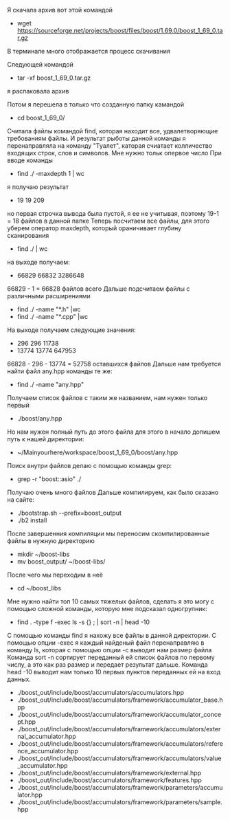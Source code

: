 Я скачала архив вот этой командой
* wget https://sourceforge.net/projects/boost/files/boost/1.69.0/boost_1_69_0.tar.gz

В терминале много отображается процесс скачивания

Следующей командой
* tar -xf boost_1_69_0.tar.gz

я распаковала архив

Потом я перешела в только что созданную папку камандой
* cd boost_1_69_0/

Считала файлы командой find, которая находит все, удвалетворяющие требованиям файлы. И результат рыботы данной команды я перенаправляла на команду "Туалет", каторая счиатает колличество входящих строк, слов и символов. Мне нужно тольк опервое число
При вводе команды
*  find ./ -maxdepth 1 | wc

я получаю результат 
* 19 19 209

но первая строчка вывода была пустой, я ее не учитывая, поэтому 19-1 = 18 файлов в данной папке
Теперь посчитаем все файлы, для этого уберем оператор maxdepth, который ораничивает глубину сканирования
* find ./ | wc

на выходе получаем:
* 66829   66832 3286648

66829 - 1 = 66828 файлов всего
Дальше подсчитаем файлы с различными расширениями
* find ./ -name "*.h" |wc
* find ./ -name "*.cpp" |wc

На выходе получаем следующие значения:
- 296     296   11738
- 13774   13774  647953

66828 - 296 - 13774 = 52758 оставшихся файлов
Дальше нам требуется найти файл any.hpp команды те же:
* find ./ -name "any.hpp"

Получаем список файлов с таким же названием, нам нужен только первый
- ./boost/any.hpp

Но нам нужен полный путь до этого файла для этого в начало допишем путь к нашей директории:
- ~/Mainyourhere/workspace/boost_1_69_0/boost/any.hpp

Поиск внутри файлов делаю с помощью команды grep:
* grep -r "boost::asio" ./

Получаю очень много файлов
Дальше компилируем, как было сказано на сайте:
* ./bootstrap.sh --prefix=boost_output
* ./b2 install

После завершенния компиляции мы переносим скомпилированные файлы в нужную директорию
* mkdir ~/boost-libs
* mv boost_output/ ~/boost-libs/

После чего мы переходим в неё
* cd ~/boost_libs 

Мне нужно найти топ 10 самых тяжелых файлов, сделать я это могу с помощью сложной команды, которую мне подсказал одногрупник:
* find . -type f -exec ls -s {} \; | sort -n | head -10

С помощью команды find я нахожу все файлы в данной директории.
С помощью опции -exec я каждый найденый файл перенаправляю в команду ls, которая с помощью опции -с выводит нам размер файла
Команда sort -n сортирует переданный ей список файлов по первому числу, а это как раз размер и передает результат дальше.
Команда head -10 выводит нам только 10 первых пунктов переданных ей на вход данных.
* ./boost_out/include/boost/accumulators/accumulators.hpp
* ./boost_out/include/boost/accumulators/framework/accumulator_base.hpp
* ./boost_out/include/boost/accumulators/framework/accumulator_concept.hpp
* ./boost_out/include/boost/accumulators/framework/accumulators/external_accumulator.hpp
* ./boost_out/include/boost/accumulators/framework/accumulators/reference_accumulator.hpp
* ./boost_out/include/boost/accumulators/framework/accumulators/value_accumulator.hpp
* ./boost_out/include/boost/accumulators/framework/external.hpp
* ./boost_out/include/boost/accumulators/framework/features.hpp
* ./boost_out/include/boost/accumulators/framework/parameters/accumulator.hpp
* ./boost_out/include/boost/accumulators/framework/parameters/sample.hpp
